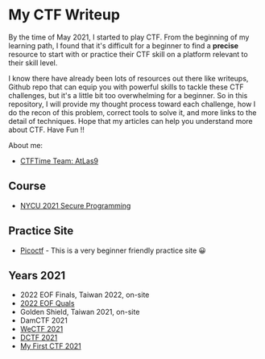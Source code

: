 # My CTF Writeup

By the time of May 2021, I started to play CTF. From the beginning of my learning path, I found that it's difficult for a beginner to find a **precise** resource to start with or practice their CTF skill on a platform relevant to their skill level.

I know there have already been lots of resources out there like writeups, Github repo that can equip you with powerful skills to tackle these CTF challenges, but it's a little bit too overwhelming for a beginner. So in this repository, I will provide my thought process toward each challenge, how I do the recon of this problem, correct tools to solve it, and more links to the detail of techniques. Hope that my articles can help you understand more about CTF. Have Fun !!

About me:

- [CTFTime Team: AtLas9](https://ctftime.org/team/154996)

## Course

- [NYCU 2021 Secure Programming](./NYCU-2021-Secure-Programming/Readme.md)

## Practice Site

- [Picoctf](https://picoctf.org/) - This is a very beginner friendly practice site 😀

## Years 2021

- 2022 EOF Finals, Taiwan 2022, on-site
- [2022 EOF Quals](https://hackmd.io/@MeA7WkptQeqqQEDIMaVfuw/r1X-ArR2K)
- Golden Shield, Taiwan 2021, on-site
- DamCTF 2021
- [WeCTF 2021](./WeCTF-2021/writeup.md)
- [DCTF 2021](https://ctftime.org/event/1361)
- [My First CTF 2021](https://ais3.org/mfctf/)
